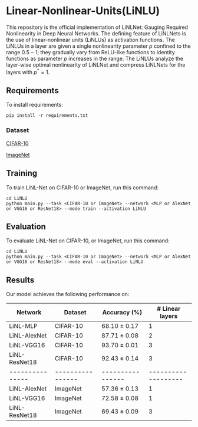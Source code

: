 # Linear-Nonlinear-Units(LiNLU)
This repository is the official implementation of LiNLNet: Gauging Required Nonlinearity in Deep Neural Networks.
The defining feature of LiNLNets is the use of linear-nonlinear units (LiNLUs) as activation functions. The LiNLUs in a layer are given a single nonlinearity parameter $p$ confined to the range $0.5 - 1$; they gradually vary from ReLU-like functions to identity functions as parameter $p$ increases in the range.
The LiNLUs analyze the layer-wise optimal nonlinearity of LiNLNet and compress LiNLNets for the layers with $p^*=1$.

## Requirements
To install requirements:

```setup
pip install -r requirements.txt
```

### Dataset
[CIFAR-10](https://www.cs.toronto.edu/~kriz/cifar.html) 

[ImageNet](https://www.image-net.org/)

## Training
To train LiNL-Net on CIFAR-10 or ImageNet, run this command:
```train
cd LiNLU
python main.py --task <CIFAR-10 or ImageNet> --network <MLP or AlexNet or VGG16 or ResNet18> --mode train --activation LiNLU
```

## Evaluation
To evaluate LiNL-Net on CIFAR-10, or ImageNet, run this command:
```evaluation
cd LiNLU
python main.py --task <CIFAR-10 or ImageNet> --network <MLP or AlexNet or VGG16 or ResNet18> --mode eval --activation LiNLU
```


## Results
Our model achieves the following performance on: 

Network        | Dataset        | Accuracy (%)   | # Linear layers   |
---------------|----------------|----------------|-------------------|
LiNL-MLP       | CIFAR-10       | 68.10 ± 0.17   | 1                 |
LiNL-AlexNet   | CIFAR-10       | 87.71 ± 0.08   | 2                 |
LiNL-VGG16     | CIFAR-10       | 93.70 ± 0.01   | 3                 |
LiNL-ResNet18  | CIFAR-10       | 92.43 ± 0.14   | 3                 |
---------------|----------------|----------------|-------------------|
LiNL-AlexNet   | ImageNet       | 57.36 ± 0.13   | 1                 |
LiNL-VGG16     | ImageNet       | 72.58 ± 0.08   | 1                 |
LiNL-ResNet18  | ImageNet       | 69.43 ± 0.09   | 3                 |
